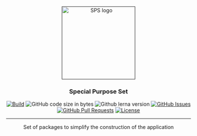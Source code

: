 <p align="center">
  <a href="" rel="noopener">
 <img width=200px height=200px src="https://i.imgur.com/2xXzEka.png" alt="SPS logo"></a>
</p>

<h3 align="center">Special Purpose Set</h3>

<div align="center">

[![Build](https://img.shields.io/github/workflow/status/hooked74/sps/Publish%20Packages)](https://github.com/Hooked74/sps/actions/workflows/publish-packages.yaml)
![GitHub code size in bytes](https://img.shields.io/github/languages/code-size/hooked74/sps)
![Github lerna version](https://img.shields.io/github/lerna-json/v/hooked74/sps)
[![GitHub Issues](https://img.shields.io/github/issues/hooked74/sps.svg)](https://github.com/hooked74/sps/issues)
[![GitHub Pull Requests](https://img.shields.io/github/issues-pr/hooked74/sps.svg)](https://github.com/hooked74/sps/pulls)
[![License](https://img.shields.io/github/license/hooked74/sps)](/LICENSE)

</div>

---

<p align="center"> Set of packages to simplify the construction of the application
    <br>
</p>
